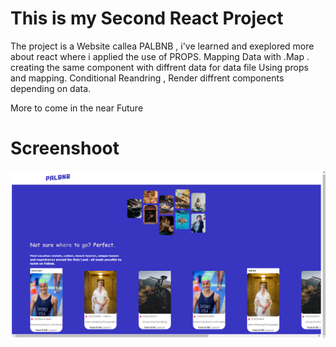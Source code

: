# This is my Second React Project 
The project is a Website callea PALBNB , i've learned and exeplored more about react where i applied 
the use of 
PROPS.
Mapping Data with .Map .
creating the same component with diffrent data for data file Using props and mapping.
Conditional Reandring , Render diffrent components depending on data.

More to come in the near Future


# Screenshoot

![alt text](https://github.com/AhmadNasserAbdelaziz/pal-bnb/blob/master/public/Screenshot.png)

